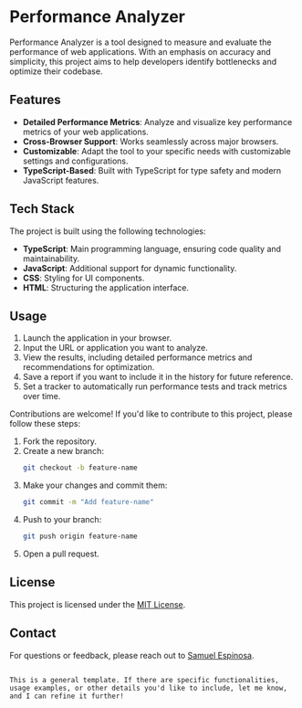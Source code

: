 # Performance Analyzer

Performance Analyzer is a tool designed to measure and evaluate the performance of web applications. With an emphasis on accuracy and simplicity, this project aims to help developers identify bottlenecks and optimize their codebase.

## Features

- **Detailed Performance Metrics**: Analyze and visualize key performance metrics of your web applications.
- **Cross-Browser Support**: Works seamlessly across major browsers.
- **Customizable**: Adapt the tool to your specific needs with customizable settings and configurations.
- **TypeScript-Based**: Built with TypeScript for type safety and modern JavaScript features.

## Tech Stack

The project is built using the following technologies:

- **TypeScript**: Main programming language, ensuring code quality and maintainability.
- **JavaScript**: Additional support for dynamic functionality.
- **CSS**: Styling for UI components.
- **HTML**: Structuring the application interface.

## Usage

1. Launch the application in your browser.
2. Input the URL or application you want to analyze.
3. View the results, including detailed performance metrics and recommendations for optimization.
4. Save a report if you want to include it in the history for future reference.
5. Set a tracker to automatically run performance tests and track metrics over time.


Contributions are welcome! If you'd like to contribute to this project, please follow these steps:

1. Fork the repository.
2. Create a new branch:
   ```bash
   git checkout -b feature-name
   ```
3. Make your changes and commit them:
   ```bash
   git commit -m "Add feature-name"
   ```
4. Push to your branch:
   ```bash
   git push origin feature-name
   ```
5. Open a pull request.

## License

This project is licensed under the [MIT License](LICENSE).

## Contact

For questions or feedback, please reach out to [Samuel Espinosa](https://github.com/samuelespinosa).
```

This is a general template. If there are specific functionalities, usage examples, or other details you'd like to include, let me know, and I can refine it further!
